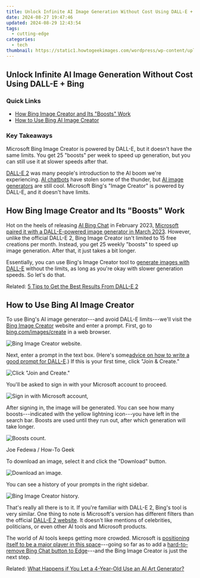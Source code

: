 ```yaml
---
title: Unlock Infinite AI Image Generation Without Cost Using DALL-E + Bing
date: 2024-08-27 19:47:46
updated: 2024-08-29 12:43:54
tags:
  - cutting-edge
categories:
  - tech
thumbnail: https://static1.howtogeekimages.com/wordpress/wp-content/uploads/2023/03/Bing-Image-Creator.png
---
```


## Unlock Infinite AI Image Generation Without Cost Using DALL-E + Bing

### Quick Links

* [How Bing Image Creator and Its "Boosts" Work](https://remote-screen-capture.techidaily.com/in-2024-boosting-creativity-a-compreehensive-guide-to-enhanced-obs-edits/)
* [How to Use Bing AI Image Creator](https://youtube-clips.techidaily.com/in-2024-a-symphony-of-selection-assembling-your-best-music-choices-on-youtube/)

### Key Takeaways

 Microsoft Bing Image Creator is powered by DALL-E, but it doesn't have the same limits. You get 25 "boosts" per week to speed up generation, but you can still use it at slower speeds after that.

[DALL-E 2](https://video-screen-grab.techidaily.com/new-2024-approved-home-sweet-habitat-6-basic-mc-dwellings-demystified/) was many people's introduction to the AI boom we're experiencing. [AI chatbots](https://screen-mirroring-recording.techidaily.com/in-2024-3-must-know-methods-to-record-on-your-ipad/) have stolen some of the thunder, but [AI image generators](https://fox-info.techidaily.com/new-synthesize-stellar-titles-using-ai-insights/) are still cool. Microsoft Bing's "Image Creator" is powered by DALL-E, and it doesn't have limits.

##  How Bing Image Creator and Its "Boosts" Work

 Hot on the heels of releasing [AI Bing Chat](https://facebook-video-recording.techidaily.com/new-in-2024-the-insiders-look-at-securing-fb-status-videos/) in February 2023, [Microsoft paired it with a DALL-E-powered image generator in March 2023](https://review-topics.techidaily.com/recover-excel-2013-files-from-virus-infected-pen-drives-for-free-by-stellar-guide/). However, unlike the official DALL-E 2, Bing Image Creator isn't limited to 15 free creations per month. Instead, you get 25 weekly "boosts" to speed up image generation. After that, it just takes a bit longer.

 Essentially, you can use Bing's Image Creator tool to [generate images with DALL-E](https://visual-screen-recording.techidaily.com/updated-myvidhub-testing-a-quest-for-more-features-for-2024/) without the limits, as long as you're okay with slower generation speeds. So let's do that.

Related: [5 Tips to Get the Best Results From DALL-E 2](https://facebook-video-footage.techidaily.com/unveiling-distinctions-a-look-at-youtube-and-dailymention-for-2024/) 

##  How to Use Bing AI Image Creator

 To use Bing's AI image generator---and avoid DALL-E limits---we'll visit the [Bing Image Creator](https://www.bing.com/images/create) website and enter a prompt. First, go to [bing.com/images/create](https://www.bing.com/images/create) in a web browser.

![Bing Image Creator website.](https://static1.howtogeekimages.com/wordpress/wp-content/uploads/2023/03/2023-03-21_11-24-27.jpg) 

 Next, enter a prompt in the text box. (Here's some[advice on how to write a good prompt for DALL-E](https://facebook-video-footage.techidaily.com/unveiling-distinctions-a-look-at-youtube-and-dailymention-for-2024/).) If this is your first time, click "Join & Create."

![Click "Join and Create."](https://static1.howtogeekimages.com/wordpress/wp-content/uploads/2023/03/2023-03-21_11-26-26.jpg) 

 You'll be asked to sign in with your Microsoft account to proceed.

![Sign in with Microsoft account,](https://static1.howtogeekimages.com/wordpress/wp-content/uploads/2023/03/2023-03-21_11-29-14.jpg) 

 After signing in, the image will be generated. You can see how many boosts---indicated with the yellow lightning icon---you have left in the search bar. Boosts are used until they run out, after which generation will take longer.

![Boosts count.](https://static1.howtogeekimages.com/wordpress/wp-content/uploads/2023/03/2023-03-21_11-32-03.jpg) 

Joe Fedewa / How-To Geek

 To download an image, select it and click the "Download" button.

![Download an image.](https://static1.howtogeekimages.com/wordpress/wp-content/uploads/2023/03/2023-03-21_11-34-06.jpg) 

 You can see a history of your prompts in the right sidebar.

![Bing Image Creator history.](https://static1.howtogeekimages.com/wordpress/wp-content/uploads/2023/03/2023-03-21_11-38-20.jpg) 

 That's really all there is to it. If you're familiar with DALL-E 2, Bing's tool is very similar. One thing to note is Microsoft's version has different filters than the official [DALL-E 2 website](https://labs.openai.com/). It doesn't like mentions of celebrities, politicians, or even other AI tools and Microsoft products.

 The world of AI tools keeps getting more crowded. Microsoft is [positioning itself to be a major player in this space](https://facebook-clips.techidaily.com/updated-in-2024-maximize-video-impact-with-full-screen-settings/)\---going so far as to add a [hard-to-remove Bing Chat button to Edge](https://screen-mirror.techidaily.com/in-2024-overview-of-the-best-oppo-a1x-5g-screen-mirroring-app-drfone-by-drfone-android/)\---and the Bing Image Creator is just the next step.

Related: [What Happens if You Let a 4-Year-Old Use an AI Art Generator?](https://visual-screen-recording.techidaily.com/updated-myvidhub-testing-a-quest-for-more-features-for-2024/)

<ins class="adsbygoogle"
     style="display:block"
     data-ad-format="autorelaxed"
     data-ad-client="ca-pub-7571918770474297"
     data-ad-slot="1223367746"></ins>



<ins class="adsbygoogle"
     style="display:block"
     data-ad-client="ca-pub-7571918770474297"
     data-ad-slot="8358498916"
     data-ad-format="auto"
     data-full-width-responsive="true"></ins>

